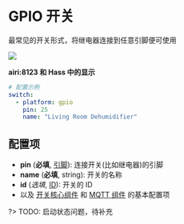 # GPIO 开关


最常见的开关形式，将继电器连接到任意引脚便可使用




![](https://ws1.sinaimg.cn/large/007fN5Xegy1fxcakqeq09j30mw03qt8o.jpg)

**airi:8123 和 Hass 中的显示**







```yaml
# 配置示例
switch:
  - platform: gpio
    pin: 25
    name: "Living Room Dehumidifier"
```

## 配置项

- **pin** (**必填**, [引脚](mqtt/guides/configuration-types#引脚)): 连接开关(比如继电器)的引脚
- **name** (**必填**, string): 开关的名称
- **id** (*选填*, [ID](mqtt/guides/configuration-types#id)): 开关的 ID
- 以及 [开关核心组件](mqtt/components/switch/) 和 [MQTT 组件](mqtt/components/mqtt#MQTT-组件基本配置项) 的基本配置项





?> TODO: 启动状态问题，待补充